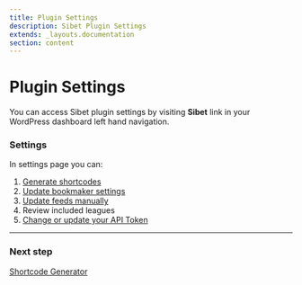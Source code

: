 ```yaml
---
title: Plugin Settings
description: Sibet Plugin Settings
extends: _layouts.documentation
section: content
---
```


# Plugin Settings

You can access Sibet plugin settings by visiting **Sibet** link in your WordPress dashboard left hand navigation.

### Settings

In settings page you can:

1. [Generate shortcodes](/docs/sibet/plugin-shortcodes/)
2. [Update bookmaker settings](/docs/sibet/bookmaker-settings/)
3. [Update feeds manually](/docs/sibet/feed-updates/)
4. Review included leagues
5. [Change or update your API Token](/docs/sibet/plugin-setup)

---

### Next step

[Shortcode Generator](/docs/sibet/plugin-shortcodes/)
